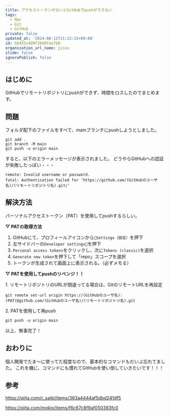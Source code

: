 ```yaml
---
title: アクセストークンがないとGitHubでpushができない
tags:
  - Mac
  - Git
  - GitHub
private: false
updated_at: '2024-08-12T21:22:15+09:00'
id: bb935c499f20d0fae7b0
organization_url_name: jisou
slide: false
ignorePublish: false
---
```

## はじめに
GitHubでリモートリポジトリにpushができず、時間をロスしたのでまとめます。

## 問題
フォルダ配下のファイルをすべて、mainブランチにpushしようとしました。
```
git add .  
git branch -M main
git push -u origin main
```

すると、以下のエラーメッセージが表示されました。
どうやらGitHubへの認証が失敗したっぽい・・・

```
remote: Invalid username or password.
fatal: Authentication failed for 'https://github.com/(GitHubのユーザ名)/(リモートリポジトリ名).git/'
````

## 解決方法
パーソナルアクセストークン（PAT）を使用してpushするらしい。

 **▽ PATの取得方法**
1. GitHubにて、プロフィールアイコンから`Settings（設定）`を押下
2. 左サイドバーの`Developer settings`を押下
3. `Personal access tokens`をクリックし、次に`Tokens (classic)`を選択
4. `Generate new token`を押下して「repo」スコープを選択
5. トークンが生成されて画面上に表示される。（必ずメモる）

 **▽ PATを使用してpushのリベンジ！！**

1\. リモートリポジトリのURLが間違ってる場合は、GitのリモートURLを再設定
```
git remote set-url origin https://(GitHubのユーザ名):(PAT)@github.com/(GitHubのユーザ名)/(リモートリポジトリ名).git
```

2\. PATを使用して再push
```
git push -u origin main
```
以上、無事完了！

## おわりに
個人開発でたま〜に使ってた程度なので、基本的なコマンドもだいぶ忘れてました。
これを機に、コマンドにも慣れてGitHubを使い倒していきたいです！！！

## 参考
https://qiita.com/r_saiki/items/363a4444af5dbd241df5

https://qiita.com/mokio/items/f6c67c8f9af050383fc0
